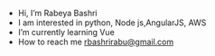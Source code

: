 - Hi, I’m Rabeya Bashri
- I am interested in  python, Node js,AngularJS, AWS
- I’m currently learning Vue 
- How to reach me rbashrirabu@gmail.com

<!---
RabeyaBashri/RabeyaBashri is a ✨ special ✨ repository because its `README.md` (this file) appears on your GitHub profile.
You can click the Preview link to take a look at your changes.
--->
